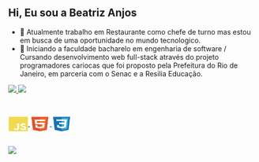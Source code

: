 ## Hi, Eu sou a Beatriz Anjos

- 🔭 Atualmente trabalho em Restaurante como chefe de turno mas estou em busca de uma oportunidade no
mundo tecnologico.
- 🌱 Iniciando a faculdade bacharelo em engenharia de software / Cursando desenvolvimento web full-stack 
através do projeto programadores cariocas que foi proposto pela Prefeitura do Rio de Janeiro, em 
parceria com o Senac e a Resilia Educação.

<div>
  <a href="https://github.com/beatrizanjoss">
  <img width="45%" src="https://github-readme-stats.vercel.app/api?username=beatrizanjoss&show_icons=true&theme=dark&include_all_commits=true&count_private=true"/>
  <img width="45%" src="https://github-readme-stats.vercel.app/api/top-langs/?username=beatrizanjoss&layout=compact&langs_count=7&theme=dark"/>
</div>

##

<div style="display: inline_block"><br>
  <img align="center" alt="Bia-Js" height="30" width="40" src="https://raw.githubusercontent.com/devicons/devicon/master/icons/javascript/javascript-plain.svg">
  <img align="center" alt="Bia-HTML" height="30" width="40" src="https://raw.githubusercontent.com/devicons/devicon/master/icons/html5/html5-original.svg">
  <img align="center" alt="Bia-CSS" height="30" width="40" src="https://raw.githubusercontent.com/devicons/devicon/master/icons/css3/css3-original.svg">
</div>
  
##

<div> 
  <a href="https://www.linkedin.com/in/beatriz-anjos-2b277a251/" target="_blank"><img src="https://img.shields.io/badge/-LinkedIn-%230077B5?style=for-the-badge&logo=linkedin&logoColor=white" target="_blank"></a> 
</div>


